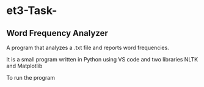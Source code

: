 # et3-Task-
## Word Frequency Analyzer
A program that analyzes a .txt file and reports word frequencies.

It is a small program written in Python using VS code and two libraries NLTK and Matplotlib

To run the program

